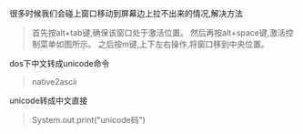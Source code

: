 很多时候我们会碰上窗口移动到屏幕边上拉不出来的情况,解决方法

>	首先按alt+tab键,确保该窗口处于激活位置。
	然后再按alt+space键,激活控制菜单如图所示。
	之后按m键,上下左右操作,将窗口移到中央位置。

dos下中文转成unicode命令
> native2ascii

unicode转成中文直接
> System.out.print("unicode码")